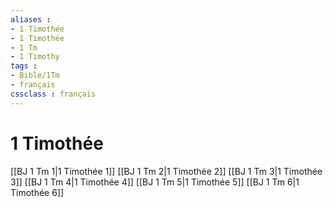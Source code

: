 ```yaml
---
aliases : 
- 1 Timothée
- 1 Timothée
- 1 Tm
- 1 Timothy
tags : 
- Bible/1Tm
- français
cssclass : français
---
```


# 1 Timothée

[[BJ 1 Tm 1|1 Timothée 1]]
[[BJ 1 Tm 2|1 Timothée 2]]
[[BJ 1 Tm 3|1 Timothée 3]]
[[BJ 1 Tm 4|1 Timothée 4]]
[[BJ 1 Tm 5|1 Timothée 5]]
[[BJ 1 Tm 6|1 Timothée 6]]
